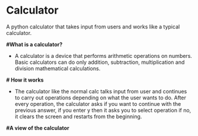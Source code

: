 # Calculator
A python calculator that takes input from users and works like a typical calculator.

<b>#What is a calculator?</b>

- A calculator is a device that performs arithmetic operations on numbers. Basic calculators can do only addition, subtraction, multiplication and division mathematical calculations.

<b># How it works</b>

- The calculator like the normal calc talks input from user and continues to carry out operations depending on what the user wants to do. After every operation, the calculator asks if you want to continue with the previous answer, if you enter y then it asks you to select operation if no, it clears the screen and restarts from the beginning.

<b>#A view of the calculator</b>

